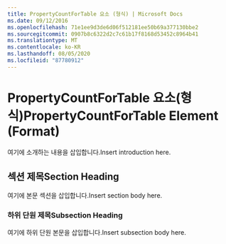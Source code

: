 ```yaml
---
title: PropertyCountForTable 요소 (형식) | Microsoft Docs
ms.date: 09/12/2016
ms.openlocfilehash: 71e1ee9d3de6d06f512181ee50b69a377130bbe2
ms.sourcegitcommit: 0907b8c6322d2c7c61b17f8168d53452c8964b41
ms.translationtype: MT
ms.contentlocale: ko-KR
ms.lasthandoff: 08/05/2020
ms.locfileid: "87780912"
---
```

# <a name="propertycountfortable-element-format"></a><span data-ttu-id="11c97-102">PropertyCountForTable 요소(형식)</span><span class="sxs-lookup"><span data-stu-id="11c97-102">PropertyCountForTable Element (Format)</span></span>

<span data-ttu-id="11c97-103">여기에 소개하는 내용을 삽입합니다.</span><span class="sxs-lookup"><span data-stu-id="11c97-103">Insert introduction here.</span></span>

## <a name="section-heading"></a><span data-ttu-id="11c97-104">섹션 제목</span><span class="sxs-lookup"><span data-stu-id="11c97-104">Section Heading</span></span>

<span data-ttu-id="11c97-105">여기에 본문 섹션을 삽입합니다.</span><span class="sxs-lookup"><span data-stu-id="11c97-105">Insert section body here.</span></span>

### <a name="subsection-heading"></a><span data-ttu-id="11c97-106">하위 단원 제목</span><span class="sxs-lookup"><span data-stu-id="11c97-106">Subsection Heading</span></span>

<span data-ttu-id="11c97-107">여기에 하위 단원 본문을 삽입합니다.</span><span class="sxs-lookup"><span data-stu-id="11c97-107">Insert subsection body here.</span></span>
